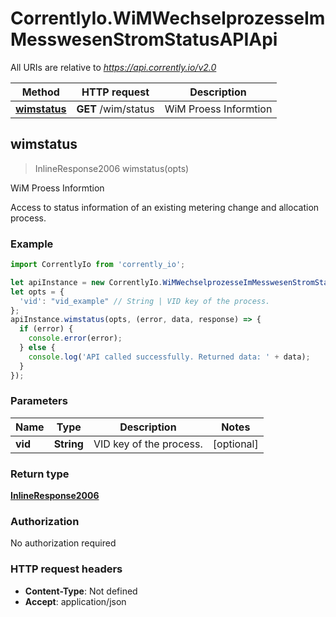 # CorrentlyIo.WiMWechselprozesseImMesswesenStromStatusAPIApi

All URIs are relative to *https://api.corrently.io/v2.0*

Method | HTTP request | Description
------------- | ------------- | -------------
[**wimstatus**](WiMWechselprozesseImMesswesenStromStatusAPIApi.md#wimstatus) | **GET** /wim/status | WiM Proess Informtion



## wimstatus

> InlineResponse2006 wimstatus(opts)

WiM Proess Informtion

Access to status information of an existing metering change and allocation process. 

### Example

```javascript
import CorrentlyIo from 'corrently_io';

let apiInstance = new CorrentlyIo.WiMWechselprozesseImMesswesenStromStatusAPIApi();
let opts = {
  'vid': "vid_example" // String | VID key of the process.
};
apiInstance.wimstatus(opts, (error, data, response) => {
  if (error) {
    console.error(error);
  } else {
    console.log('API called successfully. Returned data: ' + data);
  }
});
```

### Parameters


Name | Type | Description  | Notes
------------- | ------------- | ------------- | -------------
 **vid** | **String**| VID key of the process. | [optional] 

### Return type

[**InlineResponse2006**](InlineResponse2006.md)

### Authorization

No authorization required

### HTTP request headers

- **Content-Type**: Not defined
- **Accept**: application/json

